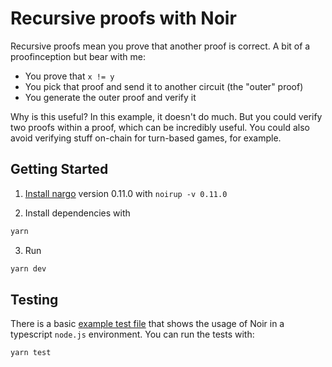 # Recursive proofs with Noir

Recursive proofs mean you prove that another proof is correct. A bit of a proofinception but bear with me:

- You prove that `x != y`
- You pick that proof and send it to another circuit (the "outer" proof)
- You generate the outer proof and verify it

Why is this useful? In this example, it doesn't do much. But you could verify two proofs within a proof, which can be incredibly useful. You could also avoid verifying stuff on-chain for turn-based games, for example.

## Getting Started

1. [Install nargo](https://noir-lang.org/getting_started/nargo_installation#option-1-noirup) version 0.11.0 with `noirup -v 0.11.0`

2. Install dependencies with

```bash
yarn
```

3. Run

```bash
yarn dev
```

## Testing

There is a basic [example test file](./test/index.ts) that shows the usage of Noir in a typescript `node.js` environment.
You can run the tests with:

```sh
yarn test
```
